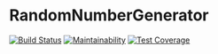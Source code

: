 # RandomNumberGenerator

[![Build Status](https://travis-ci.org/Luleherll/Angular-randomNumberGenerator.svg?branch=develop)](https://travis-ci.org/Luleherll/Angular-randomNumberGenerator)
[![Maintainability](https://api.codeclimate.com/v1/badges/c24081de84f4146ee224/maintainability)](https://codeclimate.com/github/Luleherll/Angular-randomNumberGenerator/maintainability)
[![Test Coverage](https://api.codeclimate.com/v1/badges/c24081de84f4146ee224/test_coverage)](https://codeclimate.com/github/Luleherll/Angular-randomNumberGenerator/test_coverage) <br />

